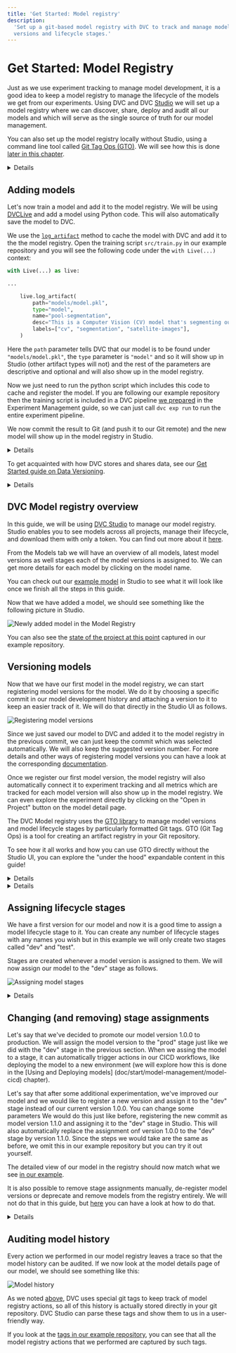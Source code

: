 ```yaml
---
title: 'Get Started: Model registry'
description:
  'Set up a git-based model registry with DVC to track and manage models, their
  versions and lifecycle stages.'
---
```


# Get Started: Model Registry

Just as we use experiment tracking to manage model development, it is a good
idea to keep a <abbr>model registry</abbr> to manage the lifecycle of the models
we get from our experiments. Using DVC and DVC [Studio](/doc/studio) we will set
up a model registry where we can discover, share, deploy and audit all our
models and which will serve as the single source of truth for our model
management.

You can also set up the model registry locally without Studio, using a command
line tool called [Git Tag Ops (GTO)](<(/doc/gto)>). We will see how this is done
[later in this chapter](#GTO-tip).

<details id="follow-along-instructions">

#### 💡 Expand to see how to set things up to follow along with the guide

You can fork our
[example repository](https://github.com/iterative/example-get-started-experiments)
and follow the
[installation steps](https://github.com/iterative/example-get-started-experiments#installation)
to set it up locally. To perform the model registry actions in this guide, sign
up to Studio, connect Studio to your Git Repository and add the forked project
using
[this guide](/doc/studio/user-guide/experiments/create-a-project#connect-to-a-git-repository-and-add-a-project).

</details>

## Adding models

Let's now train a model and add it to the model registry. We will be using
[DVCLive](/doc/dvclive) and add a model using Python code. This will also
automatically save the model to DVC.

We use the [`log_artifact`](/doc/dvclive/live/log_artifact) method to
<abbr>cache</abbr> the model with DVC and add it to the the model registry. Open
the training script `src/train.py` in our example repository and you will see
the following code under the `with Live(...)` context:

```python
with Live(...) as live:

...

    live.log_artifact(
        path="models/model.pkl",
        type="model",
        name="pool-segmentation",
        desc="This is a Computer Vision (CV) model that's segmenting out swimming pools from satellite images.",
        labels=["cv", "segmentation", "satellite-images"],
    )
```

Here the `path` parameter tells DVC that our model is to be found under
`"models/model.pkl"`, the `type` parameter is `"model"` and so it will show up
in Studio (other artifact types will not) and the rest of the
parameters are descriptive and optional and will also show up in the model
registry.

Now we just need to run the python script which includes this code to cache and
register the model. If you are following our example repository then the
training script is included in a DVC pipeline
[we prepared](/doc/start/experiments/experiment-pipelines) in the Experiment
Management guide, so we can just call `dvc exp run` to run the entire experiment
pipeline.

We now commit the result to Git (and push it to our Git remote) and the new
model will show up in the model registry in Studio.

<details id="push-click-to-see-how-artifacts-are-registered">

#### 💡 Expand to see how adding models to the registry works under the hood

When we call the `log_artifact()` method, DVC takes all the information we
provided in the call and edits the `dvc.yaml` file which will now contain the
following lines:

```yaml
artifacts:
  pool-segmentation:
    path: models/model.pkl
    type: model
    desc:
      This is a Computer Vision (CV) model that's segmenting out swimming pools
      from satellite images.
    labels:
      - cv
      - segmentation
      - satellite-images
```

When you push the resulting file to your Git remote it is parsed by Studio and
it then shows all model artifacts from your `dvc.yaml` files in the model
registry.

</details>

To get acquainted with how DVC stores and shares data, see our
[Get Started guide on Data Versioning](/doc/start/data-management/data-versioning).

<details id="push-click-to-see-other-ways-to-add-models">

#### 💡 Expand to see other ways to add models

The other two options are to use the Studio's graphical user interface to add
models interactively or to manually edit `dvc.yaml` files to add information
about model artifacts. To get more details on the ways to add models have a look
at the
[Model registry documentation](/doc/studio/user-guide/model-registry/add-a-model).

</details>

## DVC Model registry overview

In this guide, we will be using [DVC Studio](https://studio.iterative.ai) to
manage our model registry. Studio enables you to see models across all projects,
manage their lifecycle, and download them with only a token. You can find out
more about it [here](/doc/studio).

From the Models tab we will have an overview of all models, latest model versions
as well stages each of the model versions is assigned to. We can get more
details for each model by clicking on the model name.

You can check out our
[example model](https://studio.iterative.ai/team/Iterative/models/b3P4bcYIrGYdzyjqzsf9Xw==/pool-segmentation/v0.1.0)
in Studio to see what it will look like once we finish all
the steps in this guide.

Now that we have added a model, we should see something like the following
picture in Studio.

![Newly added model in the Model Registry](/img/mr-newly-added-model.png)

You can also see the
[state of the project at this point](https://github.com/iterative/example-get-started-experiments/releases/tag/2-dvc-pipeline)
captured in our example repository.

## Versioning models

Now that we have our first model in the model registry, we can start registering
model versions for the model. We do it by choosing a specific commit in our
model development history and attaching a version to it to keep an easier track
of it. We will do that directly in the Studio UI as follows.

![Registering model versions](/img/mr-register-model-version.gif)

Since we just saved our model to DVC and added it to the model registry in the
previous commit, we can just keep the commit which was selected automatically.
We will also keep the suggested version number. For more details and other ways
of registering model versions you can have a look at the corresponding
[documentation](/doc/studio/user-guide/model-registry/register-version).

Once we register our first model version, the model registry will also
automatically connect it to experiment tracking and all metrics which are
tracked for each model version will also show up in the model registry. We can
even explore the experiment directly by clicking on the "Open in Project" button
on the model detail page.

<admon type="tip" id="GTO-tip">

The DVC Model registry uses the [GTO library](/doc/gto) to manage model versions
and model lifecycle stages by particularly formatted Git tags. GTO (Git Tag Ops)
is a tool for creating an artifact registry in your Git repository.

To see how it all works and how you can use GTO directly without the Studio UI,
you can explore the "under the hood" expandable content in this guide!

</admon>

<details id="under-the-hood-model-registry">

#### 💡 Expand to see how the model registry works under the hood

When you register model versions, assign or remove stages or deprecate models,
GTO assign [particularly formatted](/doc/gto/user-guide#git-tags-format) git
[tags](https://git-scm.com/book/en/v2/Git-Basics-Tagging) to selected commits
and these are then parsed by the model registry to keep track of the model
lifecycle history.

This means that all the metadata used by the model registry is actually stored
in your git repo!

It also allows you to use GTO directly instead of the Studio UI to manage your
model lifecycle. That can be useful for example if you want to trigger certain
model registry actions programmatically. You can learn more about the details of
GTO in its [documentation](/docs/gto).

</details>

<details>

#### 💡 Expand to see how registering models works under the hood

Registering the model version as we just did using DVC Studio is equivalent to
the following GTO command

```
gto register pool-segmentation [ref] --version v1.0.0
```

Here, `[ref]` is the git reference/hash we selected from the menu in Studio.

For more details you can have a look at the
[gto register command reference](doc/gto/command-reference/register).

</details>

## Assigning lifecycle stages

We have a first version for our model and now it is a good time to assign a
model lifecycle stage to it. You can create any number of lifecycle stages with
any names you wish but in this example we will only create two stages called
"dev" and "test".

Stages are created whenever a model version is assigned to them. We will now
assign our model to the "dev" stage as follows.

![Assigning model stages](/img/mr-assign-model-stage.gif)

<details id="under-the-hood-assigning-model-stages">

#### 💡 Expand to see how assigning model stages works under the hood

Assigning the "dev" stage to the model as we just did using DVC Studio is
equivalent to the following GTO command

```
gto assign pool-segmentation --version v1.0.0 --stage dev
```

For more details you can have a look at the
[gto assign command reference](doc/gto/command-reference/assign).

</details>

## Changing (and removing) stage assignments

Let's say that we've decided to promote our model version 1.0.0 to production.
We will assign the model version to the "prod" stage just like we did with the
"dev" stage in the previous section. When we assing the model to a stage, it can
automatically trigger actions in our CICD workflows, like deploying the model to
a new environment (we will explore how this is done in the [Using and Deploying
models] (doc/start/model-management/model-cicd) chapter).

Let's say that after some additional experimentation, we've improved our model
and we would like to register a new version and assign it to the "dev" stage
instead of our current version 1.0.0. You can change some parameters We would do
this just like before, registering the new commit as model version 1.1.0 and
assigning it to the "dev" stage in Studio. This will also automatically replace
the assignment onf version 1.0.0 to the "dev" stage by version 1.1.0. Since the
steps we would take are the same as before, we omit this in our example
repository but you can try it out yourself.

The detailed view of our model in the registry should now match what we see
[in our example](<(https://studio.iterative.ai/team/Iterative/models/b3P4bcYIrGYdzyjqzsf9Xw==/pool-segmentation/v0.1.0)>).

It is also possible to remove stage assignments manually, de-register model
versions or deprecate and remove models from the registry entirely. We will not
do that in this guide, but
[here](user-guide/model-registry/remove-a-model-or-its-details) you can have a
look at how to do that.

<details id="under-the-hood-removing-stages">

#### 💡 Expand to see how removing model stages works under the hood

Whenever we un-assign stages, de-register model versions and deprecate models,
Studio uses the GTO library under the hood. It is also possible to use GTO
manually to perform these actions. To see how, have a look at the
[gto deprecate command reference](doc/gto/command-reference/deprecate).

</details>

## Auditing model history

Every action we performed in our model registry leaves a trace so that the model
history can be audited. If we now look at the model details page of our model,
we should see something like this:

![Model history](/img/mr-model-history.png)

As we noted [above](/docs/start/model-management/model-registry#GTO-tip), DVC
uses special git tags to keep track of model registry actions, so all of this
history is actually stored directly in your git repository. DVC Studio can parse
these tags and show them to us in a user-friendly way.

If you look at the
[tags in our example repository](https://github.com/iterative/example-get-started-experiments/tags),
you can see that all the model registry actions that we performed are captured
by such tags.
